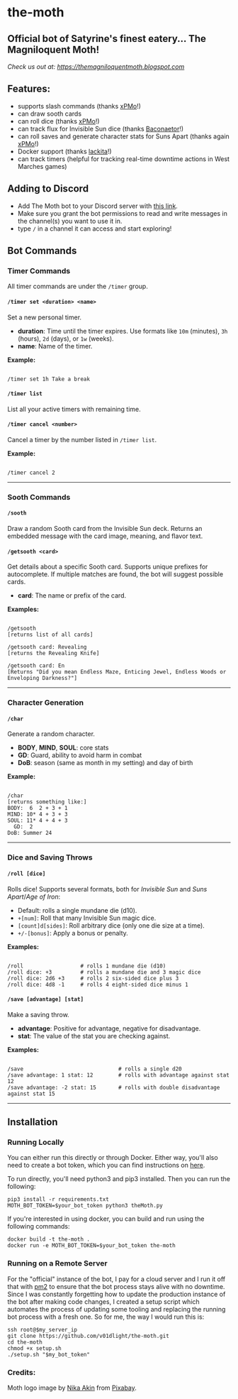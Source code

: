 # the-moth

## Official bot of Satyrine's finest eatery... The Magniloquent Moth!

*Check us out at: https://themagniloquentmoth.blogspot.com*

## Features:

- supports slash commands (thanks [xPMo](https://github.com/xPMo)!)
- can draw sooth cards
- can roll dice (thanks [xPMo](https://github.com/xPMo)!)
- can track flux for Invisible Sun dice (thanks [Baconaetor](https://github.com/Baconaetor)!)
- can roll saves and generate character stats for Suns Apart (thanks again [xPMo](https://github.com/xPMo)!)
- Docker support (thanks [lackita](https://github.com/lackita)!)
- can track timers (helpful for tracking real-time downtime actions in West Marches games)

## Adding to Discord
- Add The Moth bot to your Discord server with
[this link](https://discord.com/api/oauth2/authorize?client_id=879736921570557963&permissions=3072&scope=bot).
- Make sure you grant the bot permissions to read and write messages in the channel(s) you want to use it in.
- type `/` in a channel it can access and start exploring!

## Bot Commands
### Timer Commands

All timer commands are under the `/timer` group.

#### `/timer set <duration> <name>`
Set a new personal timer.  
- **duration**: Time until the timer expires. Use formats like `10m` (minutes), `3h` (hours), `2d` (days), or `1w` (weeks).  
- **name**: Name of the timer.  

**Example:**  
```

/timer set 1h Take a break

```

#### `/timer list`
List all your active timers with remaining time.  

#### `/timer cancel <number>`
Cancel a timer by the number listed in `/timer list`.  

**Example:**  
```

/timer cancel 2

```

---

### Sooth Commands

#### `/sooth`
Draw a random Sooth card from the Invisible Sun deck. Returns an embedded message with the card image, meaning, and flavor text.  

#### `/getsooth <card>`
Get details about a specific Sooth card. Supports unique prefixes for autocomplete. If multiple matches are found, the bot will suggest possible cards.  
- **card**: The name or prefix of the card.  

**Examples:**  
```

/getsooth
[returns list of all cards]

/getsooth card: Revealing
[returns the Revealing Knife]

/getsooth card: En
[Returns "Did you mean Endless Maze, Enticing Jewel, Endless Woods or Enveloping Darkness?"]

```

---

### Character Generation

#### `/char`
Generate a random character.
- **BODY**, **MIND**, **SOUL**: core stats
- **GD**: Guard, ability to avoid harm in combat
- **DoB**: season (same as month in my setting) and day of birth

**Example:**  
```

/char
[returns something like:]
BODY:  6  2 + 3 + 1
MIND: 10* 4 + 3 + 3
SOUL: 11* 4 + 4 + 3
  GD:  2
DoB: Summer 24

```

---

### Dice and Saving Throws

#### `/roll [dice]`
Rolls dice! Supports several formats, both for *Invisible Sun* and *Suns Apart*/*Age of Iron*:
- Default: rolls a single mundane die (d10).  
- `+[num]`: Roll that many Invisible Sun magic dice.  
- `[count]d[sides]`: Roll arbitrary dice (only one die size at a time).  
- `+/-[bonus]`: Apply a bonus or penalty.  

**Examples:**  
```

/roll                  # rolls 1 mundane die (d10)
/roll dice: +3         # rolls a mundane die and 3 magic dice
/roll dice: 2d6 +3     # rolls 2 six-sided dice plus 3
/roll dice: 4d8 -1     # rolls 4 eight-sided dice minus 1

```

#### `/save [advantage] [stat]`
Make a saving throw.  
- **advantage**: Positive for advantage, negative for disadvantage.  
- **stat**: The value of the stat you are checking against.  

**Examples:**  
```

/save                              # rolls a single d20
/save advantage: 1 stat: 12        # rolls with advantage against stat 12
/save advantage: -2 stat: 15       # rolls with double disadvantage against stat 15

```

---

## Installation
### Running Locally
You can either run this directly or through Docker. Either way, you'll
also need to create a bot token, which you can find instructions on
[here](https://www.writebots.com/discord-bot-token/).

To run directly, you'll need python3 and pip3 installed. Then you can run the following:

``` shell
pip3 install -r requirements.txt
MOTH_BOT_TOKEN=$your_bot_token python3 theMoth.py
```

If you're interested in using docker, you can build and run using the following commands:

``` shell
docker build -t the-moth .
docker run -e MOTH_BOT_TOKEN=$your_bot_token the-moth
```

### Running on a Remote Server
For the "official" instance of the bot, I pay for a cloud server and I run it off that with [pm2](https://www.npmjs.com/package/pm2) to ensure that the bot process stays alive with no downtime. Since I was constantly forgetting how to update the production instance of the bot after making code changes, I created a setup script which automates the process of updating some tooling and replacing the running bot process with a fresh one. So for me, the way I would run this is:

``` shell
ssh root@$my_server_ip
git clone https://github.com/v01dlight/the-moth.git
cd the-moth
chmod +x setup.sh
./setup.sh "$my_bot_token"
```

### Credits:
Moth logo image by <a href="https://pixabay.com/users/nika_akin-13521770/?utm_source=link-attribution&amp;utm_medium=referral&amp;utm_campaign=image&amp;utm_content=4658451">Nika Akin</a> from <a href="https://pixabay.com/?utm_source=link-attribution&amp;utm_medium=referral&amp;utm_campaign=image&amp;utm_content=4658451">Pixabay</a>.

